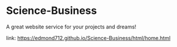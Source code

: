 # Science-Business

A great website service for your projects and dreams!

link: https://edmond712.github.io/Science-Business/html/home.html
